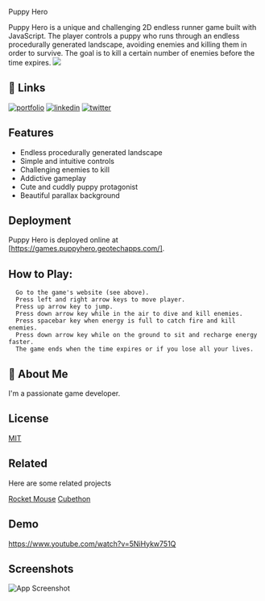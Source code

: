 Puppy Hero

Puppy Hero is a unique and challenging 2D endless runner game built with JavaScript. The player controls a puppy who runs through an endless procedurally generated landscape, avoiding enemies and killing them in order to survive. The goal is to kill a certain number of enemies before the time expires.
![](https://github.com/GideonAmhaG/specialization_portfolio_project/blob/main/lives.png)




## 🔗 Links
[![portfolio](https://img.shields.io/badge/my_portfolio-000?style=for-the-badge&logo=ko-fi&logoColor=white)](https://github.com/GideonAmhaG)
[![linkedin](https://img.shields.io/badge/linkedin-0A66C2?style=for-the-badge&logo=linkedin&logoColor=white)](https://www.linkedin.com/in/gideon-amha-g/)
[![twitter](https://img.shields.io/badge/twitter-1DA1F2?style=for-the-badge&logo=twitter&logoColor=white)](https://twitter.com/GideonAmha)


## Features

- Endless procedurally generated landscape
- Simple and intuitive controls
- Challenging enemies to kill
- Addictive gameplay
- Cute and cuddly puppy protagonist
- Beautiful parallax background



## Deployment
Puppy Hero is deployed online at [https://games.puppyhero.geotechapps.com/].


## How to Play:
      Go to the game's website (see above).
      Press left and right arrow keys to move player.
      Press up arrow key to jump.
      Press down arrow key while in the air to dive and kill enemies.
      Press spacebar key when energy is full to catch fire and kill enemies.
      Press down arrow key while on the ground to sit and recharge energy faster.
      The game ends when the time expires or if you lose all your lives.
## 🚀 About Me
I'm a passionate game developer.


## License

[MIT](https://choosealicense.com/licenses/mit/)


## Related

Here are some related projects

[Rocket Mouse](https://github.com/GideonAmhaG/rocket_mouse)
[Cubethon](https://github.com/GideonAmhaG/cubethon)


## Demo

https://www.youtube.com/watch?v=5NiHykw751Q


## Screenshots

![App Screenshot](https://github.com/GideonAmhaG/specialization_portfolio_project/blob/main/game_screenshot.png)

